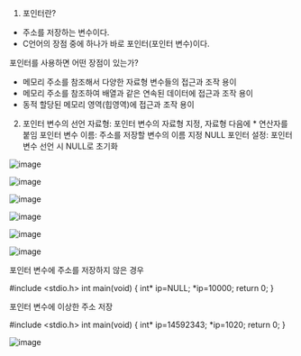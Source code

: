 1. 포인터란?
- 주소를 저장하는 변수이다.
- C언어의 장점 중에 하나가 바로 포인터(포인터 변수)이다.

포인터를 사용하면 어떤 장점이 있는가?
- 메모리 주소를 참조해서 다양한 자료형 변수들의 접근과 조작 용이
- 메모리 주소를 참조하여 배열과 같은 연속된 데이터에 접근과 조작 용이
- 동적 할당된 메모리 영역(힙영역)에 접근과 조작 용이 

2. 포인터 변수의 선언
자료형: 포인터 변수의 자료형 지정, 자료형 다음에 * 연산자를 붙임
포인터 변수 이름: 주소를 저장할 변수의 이름 지정
NULL 포인터 설정: 포인터 변수 선언 시 NULL로 초기화

![image](https://user-images.githubusercontent.com/76800974/112608317-88040680-8e5d-11eb-96a0-784cd8b4396a.png)

![image](https://user-images.githubusercontent.com/76800974/112608369-96eab900-8e5d-11eb-8183-63b58241ab6e.png)

![image](https://user-images.githubusercontent.com/76800974/112608384-9a7e4000-8e5d-11eb-8aad-32729a361675.png)

![image](https://user-images.githubusercontent.com/76800974/112608402-9e11c700-8e5d-11eb-98ab-8fe48812c55f.png)

![image](https://user-images.githubusercontent.com/76800974/112608424-a407a800-8e5d-11eb-871e-6a7a2b51650d.png)

![image](https://user-images.githubusercontent.com/76800974/112608446-ac5fe300-8e5d-11eb-926e-0195d81a369c.png)

포인터 변수에 주소를 저장하지 않은 경우

#include <stdio.h>
int main(void)
{
  int* ip=NULL;
   *ip=10000;
   return 0;
}

포인터 변수에 이상한 주소 저장

#include <stdio.h>
int main(void)
{
   int* ip=14592343;
   *ip=1020;
   return 0;
}

![image](https://user-images.githubusercontent.com/76800974/112608476-b41f8780-8e5d-11eb-8ae3-c732a7e8b328.png)
